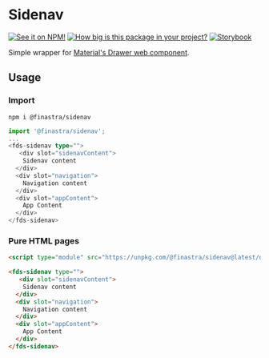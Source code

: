 # Sidenav

[![See it on NPM!](https://img.shields.io/npm/v/@finastra/sidenav?style=for-the-badge)](https://www.npmjs.com/package/@finastra/sidenav)
[![How big is this package in your project?](https://img.shields.io/bundlephobia/minzip/@finastra/sidenav?style=for-the-badge)](https://bundlephobia.com/result?p=@finastra/sidenav')
[![Storybook](https://shields.io/badge/-Play%20with%20this%20web%20component-2a0481?logo=storybook&style=for-the-badge)](https://master--62216556f4e751003a75d602.chromatic.com/?path=/story/navigation-sidenav--default)


Simple wrapper for [Material's Drawer web component](https://material-components.github.io/material-web/demos/drawer/).

## Usage

### Import

```
npm i @finastra/sidenav
```

```ts
import '@finastra/sidenav';
...
<fds-sidenav type="">
   <div slot="sidenavContent">
    Sidenav content
  </div>
  <div slot="navigation">
    Navigation content
  </div>
  <div slot="appContent">
    App Content
  </div>
</fds-sidenav>
```

### Pure HTML pages

```html
<script type="module" src="https://unpkg.com/@finastra/sidenav@latest/dist/src/sidenav.js?module"></script>

<fds-sidenav type="">
   <div slot="sidenavContent">
    Sidenav content
  </div>
  <div slot="navigation">
    Navigation content
  </div>
  <div slot="appContent">
    App Content
  </div>
</fds-sidenav>
```

